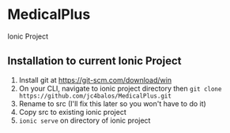 # MedicalPlus
Ionic Project

## Installation to current Ionic Project
1. Install git at https://git-scm.com/download/win
2. On your CLI, navigate to ionic project directory then `git clone https://github.com/jc4balos/MedicalPlus.git`
3. Rename to src (I'll fix this later so you won't have to do it)
4. Copy src to existing ionic project
5. `ionic serve` on directory of ionic project
